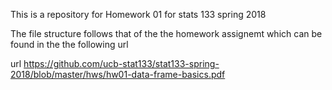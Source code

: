 This is a repository for Homework 01 for stats 133  spring 2018

The file structure follows that of the the homework assignemt which can be found in the the following url

url https://github.com/ucb-stat133/stat133-spring-2018/blob/master/hws/hw01-data-frame-basics.pdf

